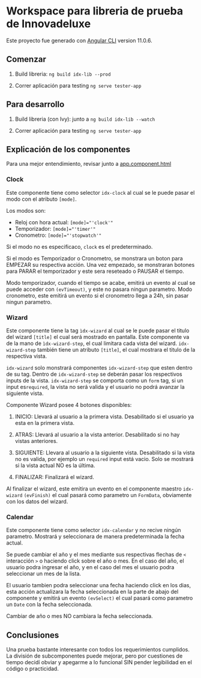 # Workspace para libreria de prueba de Innovadeluxe

Este proyecto fue generado con [Angular CLI](https://github.com/angular/angular-cli) version 11.0.6.

## Comenzar

1. Build libreria: 
``` ng build idx-lib --prod ```

1. Correr aplicación para testing
```ng serve tester-app```

## Para desarrollo 

1. Build libreria (con Ivy): junto a 
``` ng build idx-lib --watch ```

1. Correr aplicación para testing
```ng serve tester-app```

## Explicación de los componentes
Para una mejor entendimiento, revisar junto a [app.component.html](./projects/tester-app/src/app/app.component.html)

### Clock
Este componente tiene como selector `idx-clock` al cual se le puede pasar el modo con el atributo `[mode]`.

Los modos son: 
* Reloj con hora actual: `[mode]="'clock'"`
* Temporizador: `[mode]="'timer'"`
* Cronometro: `[mode]="'stopwatch'"`

Si el modo no es especificaco, `clock` es el predeterminado.

Si el modo es Temporizador o Cronometro, se monstrara un boton para EMPEZAR su respectiva acción. Una vez empezado, se
monstraran botones para PARAR el temporizador y este sera reseteado o PAUSAR el tiempo.

Modo temporizador, cuando el tiempo se acabe, emitirá un evento al cual se puede acceder con `(evTimeout)`,
y este no pasara ningun parametro.
Modo cronometro, este emitirá un evento si el cronometro llega a 24h, sin pasar ningun parametro.

### Wizard

Este componente tiene la tag `ìdx-wizard` al cual se le puede pasar el titulo del wizard `[title]` el cual será mostrado
en pantalla. Este componente va de la mano de `ìdx-wizard-step`, el cual limitara cada vista del wizard. `idx-wizard-step`
también tiene un atributo `[title]`, el cual mostrara el titulo de la respectiva vista.

`idx-wizard` solo monstrará componentes `idx-wizard-step` que esten dentro de su tag. Dentro de `idx-wizard-step` se deberán
pasar los respectivos inputs de la vista. `idx-wizard-step` se comporta como un `form` tag, si un input es`required`, la vista no
será valida y el usuario no podrá avanzar la siguiente vista. 

Componente Wizard posee 4 botones disponibles:

1. INICIO: Llevará al usuario a la primera vista. Desabilitado si el usuario ya esta en la primera vista.

1. ATRAS: Llevará al usuario a la vista anterior. Desabilitado si no hay vistas anteriores.

1. SIGUIENTE: Llevara al usuario a la siguiente vista. Desabilitado si la vista no es valida, por ejemplo un `required` input
está vacio. Solo se mostrará si la vista actual NO es la última.

1. FINALIZAR: Finalizará el wizard.

Al finalizar el wizard, este emitira un evento en el componente maestro `idx-wizard` `(evFinish)` el cual pasará como parametro
un `FormData`, obviamente con los datos del wizard.

### Calendar

Este componente tiene como selector `idx-calendar` y no recive ningún parametro. Mostrará y seleccionara de manera predeterminada
la fecha actual.

Se puede cambiar el año y el mes mediante sus respectivas flechas de `<` interacción `>` o haciendo click sobre el año o mes.
En el caso del año, el usuario podra ingresar el año, y en el caso del mes el usuario podra seleccionar un mes de la lista.

El usuario tambien podra seleccionar una fecha haciendo click en los dias, esta acción actualizara la fecha seleccionada en la parte de
abajo del componente y emitirá un evento `(evSelect)` el cual pasará como parametro un `Date` con la fecha seleccionada.

Cambiar de año o mes NO cambiara la fecha seleccionada.

## Conclusiones

Una prueba bastante interesante con todos los requerimientos cumplidos. La división de subcomponentes puede mejorar, pero por cuestiones
de tiempo decidí obviar y apegarme a lo funcional SIN pender legibilidad en el código o practicidad.
